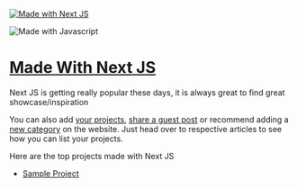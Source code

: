 [![Made with Next JS](https://madewithjavascript.club/_nuxt/uploads/fe0a7fb-640.png)][made-with-next-js]

![Made with Javascript](https://madewithjavascript.club/Made-With-Javascript-Logo.png)

# [Made With Next JS][made-with-next-js]

Next JS is getting really popular these days, it is always great to find great showcase/inspiration

You can also add [your projects][request-project], [share a guest post][request-post] or recommend adding a [new category][request-category] on the website. Just head over to respective articles to see how you can list your projects.

Here are the top projects made with Next JS

- [Sample Project][sample-project]

[made-with-next-js]: https://madewithjavascript.club/categories/next-js "Made with Next JS"
[made-with-javascript]: https://madewithjavascript.club/ "Made with Javscript Club"
[sample-project]: /your-project-made-with-next-js-showcase.md "Project Name | Made with Next JS"
[request-project]: https://madewithjavascript.club/categories/request/project "Submit your project | Made with Javascript"
[request-post]: https://madewithjavascript.club/categories/request/post "Guest Post | Made with Javascript"
[request-category]: https://madewithjavascript.club/categories/request/categories "Suggest new JS framework | Made with Javascript"
